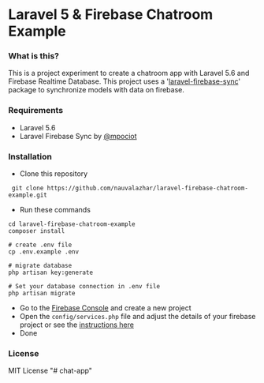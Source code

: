 # Laravel 5 &amp; Firebase Chatroom Example

### What is this?
This is a project experiment to create a chatroom app with Laravel 5.6 and Firebase Realtime Database. This project uses a '[laravel-firebase-sync](https://github.com/mpociot/laravel-firebase-sync)' package to synchronize models with data on firebase.

### Requirements
- Laravel 5.6
- Laravel Firebase Sync by [@mpociot](https://github.com/mpociot)

### Installation
- Clone this repository
```
 git clone https://github.com/nauvalazhar/laravel-firebase-chatroom-example.git
```
- Run these commands
```
cd laravel-firebase-chatroom-example
composer install

# create .env file
cp .env.example .env

# migrate database
php artisan key:generate

# Set your database connection in .env file
php artisan migrate
```
- Go to the [Firebase Console](https://console.firebase.google.com) and create a new project
- Open the `config/services.php` file and adjust the details of your firebase project or see the [instructions here](https://github.com/mpociot/laravel-firebase-sync#configuration)
- Done

### License
MIT License
"# chat-app" 
